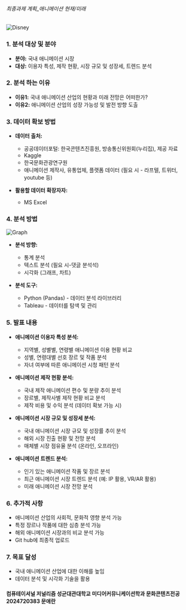 ###### 최종과제 계획_애니메이션 현재/미래

![Disney](https://github.com/s2irene/Skku_class/assets/88326175/3d7ced5a-cf73-44c2-af72-52f27f301bbd)

### 1. 분석 대상 및 분야

* **분야:** 국내 애니메이션 시장
* **대상:** 이용자 특성, 제작 현황, 시장 규모 및 성장세, 트렌드 분석


### 2. 분석 하는 이유

* **이유1:** 국내 애니메이션 산업의 현황과 미래 전망은 어떠한가?
* **이유2:** 애니메이션 산업의 성장 가능성 및 발전 방향 도출


### 3. 데이터 확보 방법

* **데이터 출처:**
    * 공공데이터포털: 한국콘텐츠진흥원, 방송통신위원회(누리집), 제공 자료
    * Kaggle
    * 한국문화관광연구원
    * 애니메이션 제작사, 유통업체, 플랫폼 데이터 (필요 시 - 라프텔, 트위터, youtube 등)
   
* **활용할 데이터 확장자자:**
    * MS Excel


### 4. 분석 방법

![Graph](https://github.com/s2irene/Skku_class/assets/88326175/c6853f72-c56f-4960-92ce-f5e9a0f5104e)

* **분석 방향:**
    * 통계 분석
    * 텍스트 분석 (필요 시-댓글 분석석)
    * 시각화 (그래프, 차트)
      
* **분석 도구:**
    * Python (Pandas) - 데이터 분석 라이브러리
    * Tableau - 데이터를 탐색 및 관리


### 5. 발표 내용

* **애니메이션 이용자 특성 분석:**
    * 지역별, 성별별, 연령별 애니메이션 이용 현황 비교
    * 성별, 연령대별 선호 장르 및 작품 분석
    * 자녀 여부에 따른 애니메이션 시청 패턴 분석
      
* **애니메이션 제작 현황 분석:**
    * 국내 제작 애니메이션 편수 및 분량 추이 분석
    * 장르별, 제작사별 제작 현황 비교 분석
    * 제작 비용 및 수익 분석 (데이터 확보 가능 시)
      
* **애니메이션 시장 규모 및 성장세 분석:**
    * 국내 애니메이션 시장 규모 및 성장률 추이 분석
    * 해외 시장 진출 현황 및 전망 분석
    * 매체별 시장 점유율 분석 (온라인, 오프라인)
      
* **애니메이션 트렌드 분석:**
    * 인기 있는 애니메이션 작품 및 장르 분석
    * 최근 애니메이션 시장 트렌드 분석 (예: IP 활용, VR/AR 활용)
    * 미래 애니메이션 시장 전망 분석


### 6. 추가적 사항

* 애니메이션 산업의 사회적, 문화적 영향 분석 가능
* 특정 장르나 작품에 대한 심층 분석 가능
* 해외 애니메이션 시장과의 비교 분석 가능
* Git hub에 최종적 업로드


### 7. 목표 달성

* 국내 애니메이션 산업에 대한 이해를 높임
* 데이터 분석 및 시각화 기술을 활용






#### 컴퓨테이셔널 저널리즘 성균대관대학교 미디어커뮤니케이션학과 문화콘텐츠전공 2024720383 문애란
